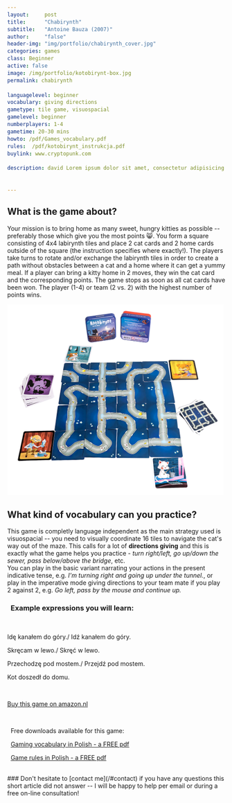 ```yaml
---
layout:     post
title:      "Chabirynth"
subtitle:   "Antoine Bauza (2007)"
author:     "false"
header-img: "img/portfolio/chabirynth_cover.jpg"
categories: games 
class: Beginner
active: false
image: /img/portfolio/kotobirynt-box.jpg
permalink: chabirynth

languagelevel: beginner
vocabulary: giving directions
gametype: tile game, visuospacial
gamelevel: beginner
numberplayers: 1-4
gametime: 20-30 mins
howto: /pdf/Games_vocabulary.pdf
rules: 	/pdf/kotobirynt_instrukcja.pdf
buylink: www.cryptopunk.com

description: david Lorem ipsum dolor sit amet, consectetur adipisicing elit, sed do eiusmod tempor incididunt ut labore et dolore magna aliqua. Ut enim ad minim veniam, quis nostrud exercitation ullamco laboris nisi ut aliquip ex ea commodo consequat.


---
```


## What is the game about?

Your mission is to bring home as many sweet, hungry kitties as possible -- preferably those which give you the most points 😸. You form a square consisting of 4x4 labirynth tiles and place 2 cat cards and 2 home cards outside of the square (the instruction specifies where exactly!). The players take turns to rotate and/or exchange the labirynth tiles in order to create a path without obstacles between a cat and a home where it can get a yummy meal. If a player can bring a kitty home in 2 moves, they win the cat card and the corresponding points. The game stops as soon as all cat cards have been won. The player (1-4) or team (2 vs. 2) with the highest number of points wins.


<img src="/img/portfolio/kotobirynt-table.jpg" alt="alt text" width="500" >

## What kind of vocabulary can you practice?

This game is completly language independent as the main strategy used is visuospacial -- you need to visually coordinate 16 tiles to navigate the cat's way out of the maze. This calls for a lot of **directions giving** and this is exactly what the game helps you practice - *turn right/left, go up/down the sewer, pass below/above the bridge*, etc. <br> You can play in the basic variant narrating your actions in the present indicative tense, e.g. *I'm turning right and going up under the tunnel.*, or play in the imperative mode giving directions to your team mate if you play 2 against 2, e.g. *Go left, pass by the mouse and continue up.*

<p>

<h3><i class="fa fa-2x fa-commenting fa-fw wow bounceIn text-primary" aria-hidden="true"></i>&nbsp; Example expressions you will learn:</h3>
<br>

<p>Idę kanałem do góry./ Idź kanałem do góry.</p>
<p>Skręcam w lewo./ Skręć w lewo.</p>
<p>Przechodzę pod mostem./ Przejdź pod mostem.</p>
<p>Kot doszedł do domu.</p>

</p>

<br>

<p><a href="http://{{page.buylink}}" class="btn btn-outline btn-xl" target="_blank">Buy this game on amazon.nl</a></p>
<br>

<p><i class="fa fa-2x fa-download fa-fw wow bounceIn text-primary" aria-hidden="true"></i>&nbsp; Free downloads available for this game: </p>

<p><i class="fa fa-2x fa-info fa-fw wow bounceIn text-primary" aria-hidden="true"></i>&nbsp; <a href="/pdf/Games_vocabulary.pdf" target="_blank">Gaming vocabulary in Polish - a FREE pdf</a> </p>

<p><i class="fa fa-2x fa-map fa-fw wow bounceIn text-primary" aria-hidden="true"></i>&nbsp; <a href="{{page.rules}}" target="_blank">Game rules in Polish - a FREE pdf</a> </p>

<br>
### Don't hesitate to [contact me](/#contact) if you have any questions this short article did not answer -- I will be happy to help per email or during a free on-line consultation!
<br>














